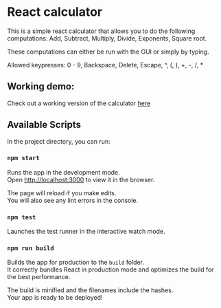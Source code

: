 # React calculator

This is a simple react calculator that allows you to do the following computations:
Add,
Subtract,
Multiply,
Divide,
Exponents,
Square root.

These computations can either be run with the GUI or simply by typing.

Allowed keypresses:
0 - 9, Backspace, Delete, Escape, ^, (, ), +, -, /, \*

## Working demo:

Check out a working version of the calculator [here](https://calculator-cees.herokuapp.com/)

## Available Scripts

In the project directory, you can run:

### `npm start`

Runs the app in the development mode.<br>
Open [http://localhost:3000](http://localhost:3000) to view it in the browser.

The page will reload if you make edits.<br>
You will also see any lint errors in the console.

### `npm test`

Launches the test runner in the interactive watch mode.<br>

### `npm run build`

Builds the app for production to the `build` folder.<br>
It correctly bundles React in production mode and optimizes the build for the best performance.

The build is minified and the filenames include the hashes.<br>
Your app is ready to be deployed!
